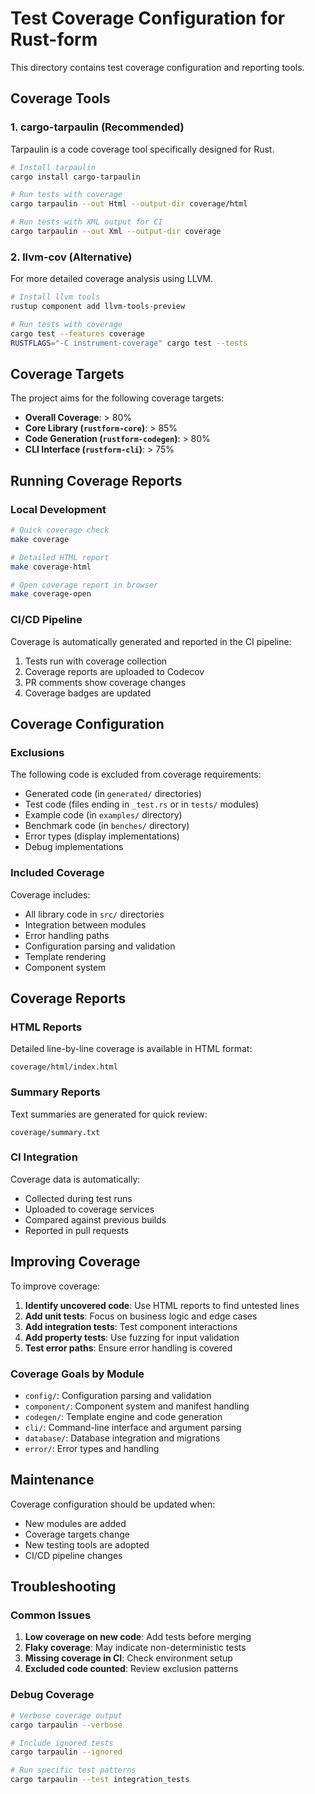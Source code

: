 # Test Coverage Configuration for Rust-form

This directory contains test coverage configuration and reporting tools.

## Coverage Tools

### 1. cargo-tarpaulin (Recommended)

Tarpaulin is a code coverage tool specifically designed for Rust.

```bash
# Install tarpaulin
cargo install cargo-tarpaulin

# Run tests with coverage
cargo tarpaulin --out Html --output-dir coverage/html

# Run tests with XML output for CI
cargo tarpaulin --out Xml --output-dir coverage
```

### 2. llvm-cov (Alternative)

For more detailed coverage analysis using LLVM.

```bash
# Install llvm tools
rustup component add llvm-tools-preview

# Run tests with coverage
cargo test --features coverage
RUSTFLAGS="-C instrument-coverage" cargo test --tests
```

## Coverage Targets

The project aims for the following coverage targets:

- **Overall Coverage**: > 80%
- **Core Library (`rustform-core`)**: > 85%
- **Code Generation (`rustform-codegen`)**: > 80%
- **CLI Interface (`rustform-cli`)**: > 75%

## Running Coverage Reports

### Local Development

```bash
# Quick coverage check
make coverage

# Detailed HTML report
make coverage-html

# Open coverage report in browser
make coverage-open
```

### CI/CD Pipeline

Coverage is automatically generated and reported in the CI pipeline:

1. Tests run with coverage collection
2. Coverage reports are uploaded to Codecov
3. PR comments show coverage changes
4. Coverage badges are updated

## Coverage Configuration

### Exclusions

The following code is excluded from coverage requirements:

- Generated code (in `generated/` directories)
- Test code (files ending in `_test.rs` or in `tests/` modules)
- Example code (in `examples/` directory)
- Benchmark code (in `benches/` directory)
- Error types (display implementations)
- Debug implementations

### Included Coverage

Coverage includes:

- All library code in `src/` directories
- Integration between modules
- Error handling paths
- Configuration parsing and validation
- Template rendering
- Component system

## Coverage Reports

### HTML Reports

Detailed line-by-line coverage is available in HTML format:

```
coverage/html/index.html
```

### Summary Reports

Text summaries are generated for quick review:

```
coverage/summary.txt
```

### CI Integration

Coverage data is automatically:

- Collected during test runs
- Uploaded to coverage services
- Compared against previous builds
- Reported in pull requests

## Improving Coverage

To improve coverage:

1. **Identify uncovered code**: Use HTML reports to find untested lines
2. **Add unit tests**: Focus on business logic and edge cases
3. **Add integration tests**: Test component interactions
4. **Add property tests**: Use fuzzing for input validation
5. **Test error paths**: Ensure error handling is covered

### Coverage Goals by Module

- `config/`: Configuration parsing and validation
- `component/`: Component system and manifest handling
- `codegen/`: Template engine and code generation
- `cli/`: Command-line interface and argument parsing
- `database/`: Database integration and migrations
- `error/`: Error types and handling

## Maintenance

Coverage configuration should be updated when:

- New modules are added
- Coverage targets change
- New testing tools are adopted
- CI/CD pipeline changes

## Troubleshooting

### Common Issues

1. **Low coverage on new code**: Add tests before merging
2. **Flaky coverage**: May indicate non-deterministic tests
3. **Missing coverage in CI**: Check environment setup
4. **Excluded code counted**: Review exclusion patterns

### Debug Coverage

```bash
# Verbose coverage output
cargo tarpaulin --verbose

# Include ignored tests
cargo tarpaulin --ignored

# Run specific test patterns
cargo tarpaulin --test integration_tests
```